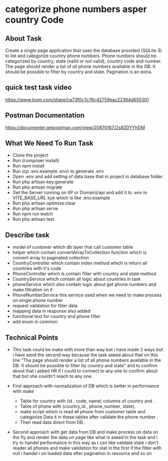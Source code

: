 <p align="center">
<h1>categorize phone numbers asper country Code </h1>
</p>

## About Task

Create a single page application that uses the database provided (SQLite 3) to list and
categorize country phone numbers.
Phone numbers should be categorized by country, state (valid or not valid), country code and
number.
The page should render a list of all phone numbers available in the DB. It should be possible to
filter by country and state. Pagination is an extra.

## quick test task video

https://www.loom.com/share/ca73f0c7c76c42759eac22364d655301

## Postman Documentation 

https://documenter.getpostman.com/view/20870167/2s8ZDYYhDM

## What We Need To Run Task 
- Clone the project 
- Run (composer install) 
- Run npm install
- Run  (cp .env.example .env)  to generate .env
- Open .env and add setting of data base that in project in database folder 
- Run php artisan key:generate
- Run php artisan migrate
- Get the Server running on (IP or Domain)/api and add it to .env in VITE_BASE_URL kye which is like .env.example
- Run php artisan optimize:clear
- Run php artisan serve
- Run npm run watch
- Run php artisan test

## Describe task 
- model of customer which db layer that call customer table 
- helper which contain convertArrayToCollection function which is convert array to paginated collection 
- CountryController which contain index method which is return all countries with it's code 
- PhoneController which is contain filter with country and state  method 
- CountryService which contain all logic about countries in task
- phoneService which also contain logic about get phone numbers and make filtration on it 
- PhoneNumberService this service used when we need to make process on single phone number
- request validation for filter data 
- mapping data in response also added 
- functional test for country and phone filter
- add enum in common

## Technical Points
- This task could be make with more than way but i have made 2 ways but i have send the second way because the task asked about that on this line "The page should render a list of all phone numbers available in the DB. It should be possible to
    filter by country and state" and to confirm about that i asked HR if i could to connect to any one to confirm about that but she couldn't reach to any one.

* First approach with normalization of DB which is better in performance with make 
    - Table for country with (id , code, name) columns of country and  .
    - Table of phone with (country_id , phone_number, state).
    - make script which is read all phone from customer table and categorize Data it in these tables after validate the phone number .
    - Then read data direct from DB .

* Second approach with get data from DB and make process on data on the fly and render the data on page like what is asked in the task and i try to handel performance in this way as i can like validate state i don't reader all phones and make validation for stat in the first if the filter with null i handel i on loaded data after pagination in resource and so on 

